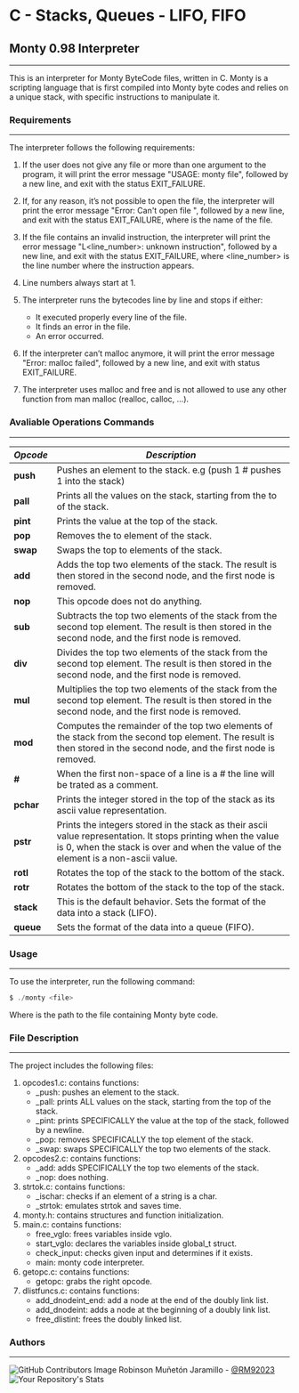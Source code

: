 # **C - Stacks, Queues - LIFO, FIFO**

## **Monty 0.98 Interpreter**
---
 This is an interpreter for Monty ByteCode files, written in C. Monty is a scripting language that is first compiled into Monty byte codes and relies on a unique stack, with specific instructions to manipulate it.

 ### **Requirements**
 ---
 The interpreter follows the following requirements:

1. If the user does not give any file or more than one argument to the program, it will print the error message "USAGE: monty file", followed by a new line, and exit with the status EXIT_FAILURE.
   
2. If, for any reason, it’s not possible to open the file, the interpreter will print the error message "Error: Can't open file <file>", followed by a new line, and exit with the status EXIT_FAILURE, where <file> is the name of the file.

3. If the file contains an invalid instruction, the interpreter will print the error message "L<line_number>: unknown instruction", followed by a new line, and exit with the status EXIT_FAILURE, where <line_number> is the line number where the instruction appears.

4. Line numbers always start at 1.

5. The interpreter runs the bytecodes line by line and stops if either:
   * It executed properly every line of the file.
   * It finds an error in the file.
   * An error occurred.

6. If the interpreter can’t malloc anymore, it will print the error message "Error: malloc failed", followed by a new line, and exit with status EXIT_FAILURE.
   
7. The interpreter uses malloc and free and is not allowed to use any other function from man malloc (realloc, calloc, …).


### Avaliable Operations Commands
---
| **_Opcode_** 	| **_Description_**                                                                                                                                                                                  	|
|--------------	|----------------------------------------------------------------------------------------------------------------------------------------------------------------------------------------------------	|
|   **push**   	| Pushes an element to the stack. e.g (push 1 # pushes 1 into the stack)                                                                                                                             	|
|   **pall**   	| Prints all the values on the stack, starting from the to of the stack.                                                                                                                             	|
|   **pint**   	| Prints the value at the top of the stack.                                                                                                                                                          	|
|    **pop**   	| Removes the to element of the stack.                                                                                                                                                               	|
|   **swap**   	| Swaps the top to elements of the stack.                                                                                                                                                            	|
|    **add**   	| Adds the top two elements of the stack. The result is then stored in the second node, and the first node is removed.                                                                               	|
|    **nop**   	| This opcode does not do anything.                                                                                                                                                                  	|
|    **sub**   	| Subtracts the top two elements of the stack from the second top element. The result is then stored in the second node, and the first node is removed.                                              	|
|    **div**   	| Divides the top two elements of the stack from the second top element. The result is then stored in the second node, and the first node is removed.                                                	|
|    **mul**   	| Multiplies the top two elements of the stack from the second top element. The result is then stored in the second node, and the first node is removed.                                             	|
|    **mod**   	| Computes the remainder of the top two elements of the stack from the second top element. The result is then stored in the second node, and the first node is removed.                              	|
|     **#**    	| When the first non-space of a line is a # the line will be trated as a comment.                                                                                                                    	|
|   **pchar**  	| Prints the integer stored in the top of the stack as its ascii value representation.                                                                                                               	|
|   **pstr**   	| Prints the integers stored in the stack as their ascii value representation. It stops printing when the value is 0, when the stack is over and when the value of the element is a non-ascii value. 	|
|   **rotl**   	| Rotates the top of the stack to the bottom of the stack.                                                                                                                                           	|
|   **rotr**   	| Rotates the bottom of the stack to the top of the stack.                                                                                                                                           	|
|   **stack**  	| This is the default behavior. Sets the format of the data into a stack (LIFO).                                                                                                                     	|
|   **queue**  	| Sets the format of the data into a queue (FIFO).                                                                                                                                                   	|


### **Usage**
---
To use the interpreter, run the following command:

```c
$ ./monty <file>
```
Where <file> is the path to the file containing Monty byte code.

### **File Description**
---
The project includes the following files:

1. opcodes1.c: contains functions:
   * _push: pushes an element to the stack.
   * _pall: prints ALL values on the stack, starting from the top of the stack.
   * _pint: prints SPECIFICALLY the value at the top of the stack, followed by a newline.
   * _pop: removes SPECIFICALLY the top element of the stack.
   * _swap: swaps SPECIFICALLY the top two elements of the stack.
2. opcodes2.c: contains functions:
   * _add: adds SPECIFICALLY the top two elements of the stack.
   * _nop: does nothing.
3. strtok.c: contains functions:
   * _ischar: checks if an element of a string is a char.
   * _strtok: emulates strtok and saves time.
4. monty.h: contains structures and function initialization.
5. main.c: contains functions:
   * free_vglo: frees variables inside vglo.
   * start_vglo: declares the variables inside global_t struct.
   * check_input: checks given input and determines if it exists.
   * main: monty code interpreter.
6. getopc.c: contains functions:
   * getopc: grabs the right opcode.
7. dlistfuncs.c: contains functions:
   * add_dnodeint_end: add a node at the end of the doubly link list.
   * add_dnodeint: adds a node at the beginning of a doubly link list.
   * free_dlistint: frees the doubly linked list.

### **Authors**
--- 

![GitHub Contributors Image](https://contrib.rocks/image?repo=RM92023/holbertonschool-low_level_programming)
Robinson Muñetón Jaramillo - <a href="https://github.com/RM92023" target="_blank"> @RM92023</a> ![Your Repository's Stats](https://github-readme-stats.vercel.app/api?username=RM92023&show_icons=true)

